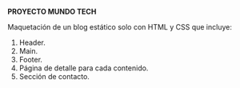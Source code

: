 **PROYECTO MUNDO TECH**

Maquetación de un blog estático solo con HTML y CSS que incluye:
1. Header.
2. Main.
3. Footer.
4. Página de detalle para cada contenido.
5. Sección de contacto.